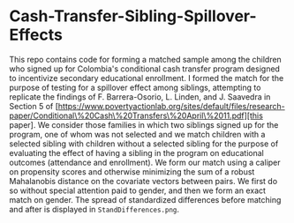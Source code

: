 # Cash-Transfer-Sibling-Spillover-Effects

This repo contains code for forming a matched sample among the children who signed up for Colombia's conditional cash transfer program designed to incentivize secondary educational enrollment. I formed the match for the purpose of testing for a spillover effect among siblings, attempting to replicate the findings of F. Barrera-Osorio, L. Linden, and J. Saavedra in Section 5 of [https://www.povertyactionlab.org/sites/default/files/research-paper/Conditional\%20Cash\%20Transfers\%20April\%2011.pdf][this paper]. We consider those families in which two siblings signed up for the program, one of whom was not selected and we match children with a selected sibling with children without a selected sibling for the purpose of evaluating the effect of having a sibling in the program on educational outcomes (attendance and enrollment). We form our match using a caliper on propensity scores and otherwise minimizing the sum of a robust Mahalanobis distance on the covariate vectors between pairs. We first do so without special attention paid to gender, and then we form an exact match on gender. The spread of standardized differences before matching and after is displayed in `StandDifferences.png`.
